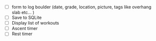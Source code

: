- [ ] form to log boulder (date, grade, location, picture, tags like overhang slab etc... )
- [ ] Save to SQLite
- [ ] Display list of workouts
- [ ] Ascent timer
- [ ] Rest timer